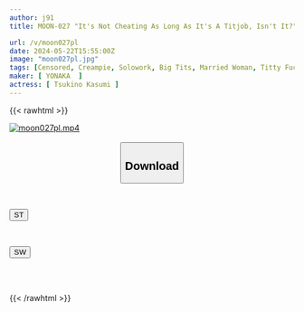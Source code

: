 ```yaml
---
author: j91
title: MOON-027 "It's Not Cheating As Long As It's A Titjob, Isn't It?" Kasumi Tsukino, A J-cup Busty Wife Who Seduces Her Herbivorous Neighbor Who Seems To Be Weak Against Pressure By Flashing Her Breasts And Invites Her To Have Sex With Him Every Night.

url: /v/moon027pl
date: 2024-05-22T15:55:00Z
image: "moon027pl.jpg"
tags: [Censored, Creampie, Solowork, Big Tits, Married Woman, Titty Fuck, Drama	]
maker: [ YONAKA  ]
actress: [ Tsukino Kasumi ]
---
```



{{< rawhtml >}}

<div class="video" data-videoid="8JDPxeMYY1howR9">
    <a href="javascript:;">
        <img src="/v/moon027pl/moon027pl.jpg" width="WIDTH" height="HEIGHT" alt="moon027pl.mp4" loading="lazy">
    </a>
</div>

<script type="text/javascript" src="https://j91.asia/asset/on-demand-st.js"></script>

<br>
  <link rel="stylesheet" href="https://j91.asia/asset/bs5.css">
  
  <center>
  <button class="btn btn-primary" type="button" data-bs-toggle="collapse" data-bs-target=".multi-collapse" aria-expanded="false" aria-controls="multiCollapseExample1 multiCollapseExample2"><h2>Download</h2></button></center>
</p>
<div class="row">
  <div class="col">
    <div class="collapse multi-collapse" id="multiCollapseExample1">
      <div class="card card-body">
	      	      <br>
<div class="buttons">  
<p><a href="/v/moon027pl/st.html" target="_blank"><button class="btn-hover color-3"><i class="fa fa-download"></i> ST</button></a></p></div>
    </div>
  </div>
</div>
  <div class="col">
    <div class="collapse multi-collapse" id="multiCollapseExample2">
      <div class="card card-body">
	      <br>
<div class="buttons">
<p><a href="/v/moon027pl/sw.html" target="_blank"><button class="btn-hover color-2"><i class="fa fa-download"></i> SW</button></a></p></div>
<br><br>
      </div>
    </div>
  </div>
</div>

{{< /rawhtml >}}